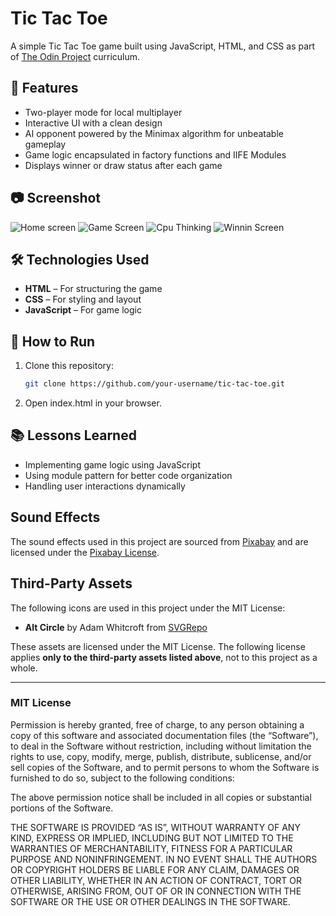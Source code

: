 # Tic Tac Toe  

A simple Tic Tac Toe game built using JavaScript, HTML, and CSS as part of [The Odin Project](https://www.theodinproject.com/) curriculum.  

## 🚀 Features  
- Two-player mode for local multiplayer
- Interactive UI with a clean design
- AI opponent powered by the Minimax algorithm for unbeatable gameplay
- Game logic encapsulated in factory functions and IIFE Modules
- Displays winner or draw status after each game  

## 📷 Screenshot  
![Home screen](https://github.com/user-attachments/assets/2f2f2476-9887-40eb-9d0a-2292da2a8db8)
![Game Screen](https://github.com/user-attachments/assets/a18a3dec-7990-49c4-9469-458e2f54066f)
![Cpu Thinking](https://github.com/user-attachments/assets/1d843a8e-8484-4402-bd38-6310273f4dea)
![Winnin Screen](https://github.com/user-attachments/assets/73b978fb-0669-4ab5-bd1d-4335108e0b69)


## 🛠️ Technologies Used  
- **HTML** – For structuring the game  
- **CSS** – For styling and layout  
- **JavaScript** – For game logic  

## 🔧 How to Run  
1. Clone this repository:  
   ```bash
   git clone https://github.com/your-username/tic-tac-toe.git

2. Open index.html in your browser.

## 📚 Lessons Learned
- Implementing game logic using JavaScript
- Using module pattern for better code organization
- Handling user interactions dynamically


## Sound Effects
The sound effects used in this project are sourced from [Pixabay](https://pixabay.com/sound-effects/) and are licensed under the [Pixabay License](https://pixabay.com/service/license-summary/).


## Third-Party Assets

The following icons are used in this project under the MIT License:

- **Alt Circle** by Adam Whitcroft from [SVGRepo](https://www.svgrepo.com/)

These assets are licensed under the MIT License. The following license applies **only to the third-party assets listed above**, not to this project as a whole.

---

### MIT License

Permission is hereby granted, free of charge, to any person obtaining a copy of this software and associated documentation files (the “Software”), to deal in the Software without restriction, including without limitation the rights to use, copy, modify, merge, publish, distribute, sublicense, and/or sell copies of the Software, and to permit persons to whom the Software is furnished to do so, subject to the following conditions:  

The above permission notice shall be included in all copies or substantial portions of the Software.  

THE SOFTWARE IS PROVIDED “AS IS”, WITHOUT WARRANTY OF ANY KIND, EXPRESS OR IMPLIED, INCLUDING BUT NOT LIMITED TO THE WARRANTIES OF MERCHANTABILITY, FITNESS FOR A PARTICULAR PURPOSE AND NONINFRINGEMENT. IN NO EVENT SHALL THE AUTHORS OR COPYRIGHT HOLDERS BE LIABLE FOR ANY CLAIM, DAMAGES OR OTHER LIABILITY, WHETHER IN AN ACTION OF CONTRACT, TORT OR OTHERWISE, ARISING FROM, OUT OF OR IN CONNECTION WITH THE SOFTWARE OR THE USE OR OTHER DEALINGS IN THE SOFTWARE.

